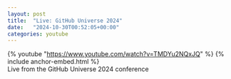 ```yaml
---
layout: post
title:  "Live: GitHub Universe 2024"
date:   "2024-10-30T00:52:05+00:00"
categories: youtube
---
```

{% youtube  "https://www.youtube.com/watch?v=TMDYu2NQxJQ" %}
{% include anchor-embed.html %}
<br />
Live from the GitHub Universe 2024 conference
